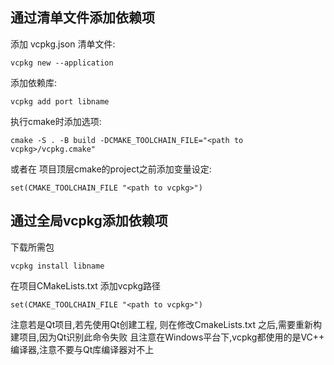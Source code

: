 ## 通过清单文件添加依赖项

添加 vcpkg.json 清单文件:

`vcpkg new --application`

添加依赖库:

`vcpkg add port libname`

执行cmake时添加选项:

`cmake -S . -B build -DCMAKE_TOOLCHAIN_FILE="<path to vcpkg>/vcpkg.cmake"`

或者在 项目顶层cmake的project之前添加变量设定:

`set(CMAKE_TOOLCHAIN_FILE "<path to vcpkg>")`


## 通过全局vcpkg添加依赖项

下载所需包

`vcpkg install libname`

在项目CMakeLists.txt 添加vcpkg路径

`set(CMAKE_TOOLCHAIN_FILE "<path to vcpkg>")`

注意若是Qt项目,若先使用Qt创建工程,
则在修改CmakeLists.txt 之后,需要重新构建项目,因为Qt识别此命令失败
且注意在Windows平台下,vcpkg都使用的是VC++ 编译器,注意不要与Qt库编译器对不上